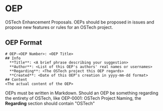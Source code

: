 # OEP

OSTech Enhancement Proposals. OEPs should be proposed in issues and propose new features or rules for an OSTech project.

## OEP Format

```
# OEP-<OEP Number>: <OEP Title>
## Info
  **Title**: <A brief phrase describing your suggestion>
  **Author**: <List of this OEP's authors' real names or usernames>
  **Regarding**: <The OSTech project this OEP regards>
  **Created**: <Date of this OEP's creation in yyyy-mm-dd format>
## Content
<The actual content of the OEP>
```

OEPs must be written in Markdown. Should an OEP be something regarding the entirety of OSTech, like OEP-0001: OSTech Project Naming, the **Regarding** section should contain "OSTech"
